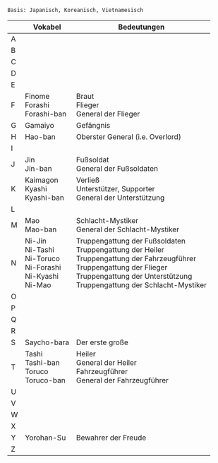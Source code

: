 	Basis: Japanisch, Koreanisch, Vietnamesisch

|     | **Vokabel**                                                                              | **Bedeutungen**                                                                                                                                                                                                                |
| --- | ---------------------------------------------------------------------------------------- | ------------------------------------------------------------------------------------------------------------------------------------------------------------------------------------------------------------------------------ |
| A   |                                                                                          |                                                                                                                                                                                                                                |
| B   |                                                                                          |                                                                                                                                                                                                                                |
| C   |                                                                                          |                                                                                                                                                                                                                                |
| D   |                                                                                          |                                                                                                                                                                                                                                |
| E   |                                                                                          |                                                                                                                                                                                                                                |
| F   | Finome<br>Forashi<br>Forashi-ban                                                 | Braut<br>Flieger<br>General der Flieger                                                                                                                                                                                |
| G   | Gamaiyo                                                                                  | Gefängnis                                                                                                                                                                                                                      |
| H   | Hao-ban                                                                                  | Oberster General (i.e. Overlord)                                                                                                                                                                                               |
| I   |                                                                                          |                                                                                                                                                                                                                                |
| J   | Jin<br>Jin-ban                                                                       | Fußsoldat<br>General der Fußsoldaten                                                                                                                                                                                       |
| K   | Kaimagon<br>Kyashi<br>Kyashi-ban                                                 | Verließ<br>Unterstützer, Supporter<br>General der Unterstützung                                                                                                                                                        |
| L   |                                                                                          |                                                                                                                                                                                                                                |
| M   | Mao<br>Mao-ban                                                                       | Schlacht-Mystiker<br>General der Schlacht-Mystiker                                                                                                                                                                         |
| N   | Ni-Jin<br>Ni-Tashi<br>Ni-Toruco<br>Ni-Forashi<br>Ni-Kyashi<br>Ni-Mao | Truppengattung der Fußsoldaten<br>Truppengattung der Heiler<br>Truppengattung der Fahrzeugführer<br>Truppengattung der Flieger<br>Truppengattung der Unterstützung<br>Truppengattung der Schlacht-Mystiker |
| O   |                                                                                          |                                                                                                                                                                                                                                |
| P   |                                                                                          |                                                                                                                                                                                                                                |
| Q   |                                                                                          |                                                                                                                                                                                                                                |
| R   |                                                                                          |                                                                                                                                                                                                                                |
| S   | Saycho-bara                                                                              | Der erste große                                                                                                                                                                                                                |
| T   | Tashi<br>Tashi-ban<br>Toruco<br>Toruco-ban                                   | Heiler<br>General der Heiler<br>Fahrzeugführer<br>General der Fahrzeugführer                                                                                                                                       |
| U   |                                                                                          |                                                                                                                                                                                                                                |
| V   |                                                                                          |                                                                                                                                                                                                                                |
| W   |                                                                                          |                                                                                                                                                                                                                                |
| X   |                                                                                          |                                                                                                                                                                                                                                |
| Y   | Yorohan-Su                                                                               | Bewahrer der Freude                                                                                                                                                                                                            |
| Z   |                                                                                          |                                                                                                                                                                                                                                |
